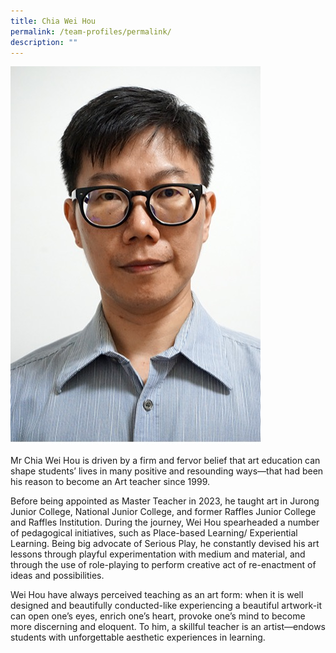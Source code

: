 ```yaml
---
title: Chia Wei Hou
permalink: /team-profiles/permalink/
description: ""
---
```

![](/images/wei%20hou.jpg)

Mr Chia Wei Hou is driven by a firm and fervor belief that art education can shape students’ lives in many positive and resounding ways—that had been his reason to become an Art teacher since 1999.

Before being appointed as Master Teacher in 2023, he taught art in Jurong Junior College, National Junior College, and former Raffles Junior College and Raffles Institution. During the journey, Wei Hou spearheaded a number of pedagogical initiatives, such as Place-based Learning/ Experiential Learning. Being big advocate of Serious Play, he constantly devised his art lessons through playful experimentation with medium and material, and through the use of role-playing to perform creative act of re-enactment of ideas and possibilities.

Wei Hou have always perceived teaching as an art form: when it is well designed and beautifully conducted-like experiencing a beautiful artwork-it can open one’s eyes, enrich one’s heart, provoke one’s mind to become more discerning and eloquent. To him, a skillful teacher is an artist—endows students with unforgettable aesthetic experiences in learning.